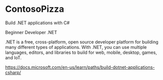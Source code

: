 # ContosoPizza

Build .NET applications with C#

Beginner
Developer
.NET

.NET is a free, cross-platform, open source developer platform for building many different types of applications. With .NET, you can use multiple languages, editors, and libraries to build for web, mobile, desktop, games, and IoT.

https://docs.microsoft.com/en-us/learn/paths/build-dotnet-applications-csharp/

